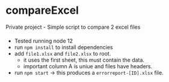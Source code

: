 # compareExcel
Private project - Simple script to compare 2 excel files

####
* Tested running node 12
* run `npm install` to install dependencies
* add `file1.xlsx` and `file2.xlsx` to root.
  * it uses the first sheet, this must contain the data.
  * important column A is uniue and files have headers.
* run `npm start` -> this produces a `errorreport-[ID].xlsx` file.